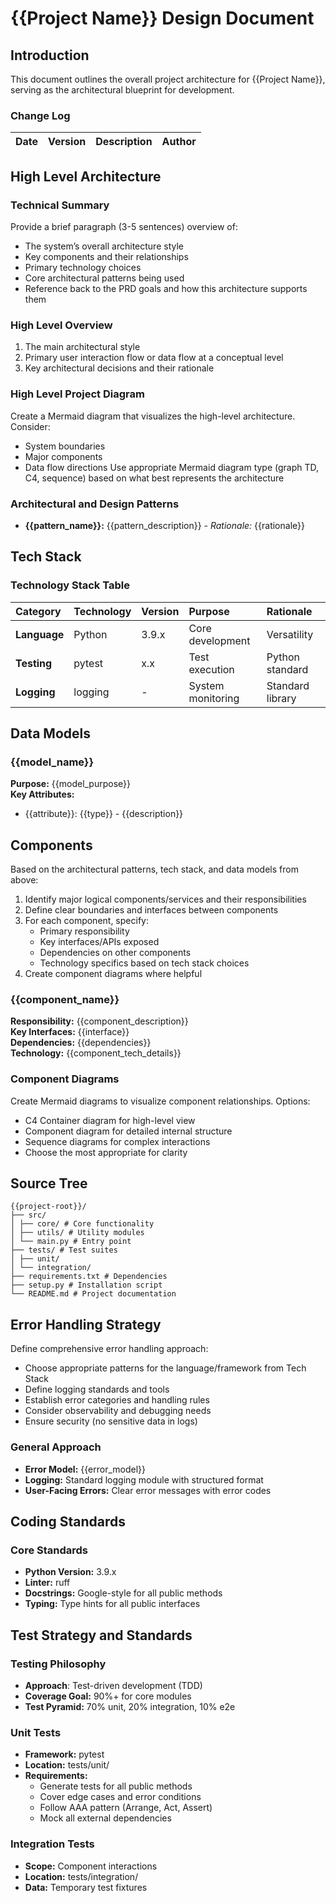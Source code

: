 # {{Project Name}} Design Document

## Introduction
This document outlines the overall project architecture for {{Project Name}}, serving as the architectural blueprint for development.

### Change Log
| Date | Version | Description | Author |
| :--- | :------ | :---------- | :----- |

## High Level Architecture
### Technical Summary
Provide a brief paragraph (3-5 sentences) overview of:
- The system’s overall architecture style
- Key components and their relationships
- Primary technology choices
- Core architectural patterns being used
- Reference back to the PRD goals and how this architecture supports them

### High Level Overview
1. The main architectural style
2. Primary user interaction flow or data flow at a conceptual level
3. Key architectural decisions and their rationale

### High Level Project Diagram
Create a Mermaid diagram that visualizes the high-level architecture. Consider:
- System boundaries
- Major components
- Data flow directions
Use appropriate Mermaid diagram type (graph TD, C4, sequence) based on what best represents the architecture

### Architectural and Design Patterns
- **{{pattern_name}}:** {{pattern_description}} - _Rationale:_ {{rationale}}

## Tech Stack
### Technology Stack Table
| Category       | Technology   | Version | Purpose          | Rationale      |
| :------------- | :----------- | :------ | :--------------- | :------------- |
| **Language**   | Python       | 3.9.x     | Core development | Versatility    |
| **Testing**    | pytest       | x.x     | Test execution   | Python standard|
| **Logging**    | logging      | -       | System monitoring| Standard library|

## Data Models
### {{model_name}}
**Purpose:** {{model_purpose}}  
**Key Attributes:**  
- {{attribute}}: {{type}} - {{description}}

## Components
Based on the architectural patterns, tech stack, and data models from above:
1. Identify major logical components/services and their responsibilities
2. Define clear boundaries and interfaces between components
3. For each component, specify:
   - Primary responsibility
   - Key interfaces/APIs exposed
   - Dependencies on other components
   - Technology specifics based on tech stack choices
4. Create component diagrams where helpful

### {{component_name}}
**Responsibility:** {{component_description}}  
**Key Interfaces:** {{interface}}  
**Dependencies:** {{dependencies}}  
**Technology:** {{component_tech_details}}

### Component Diagrams
Create Mermaid diagrams to visualize component relationships. Options:
- C4 Container diagram for high-level view
- Component diagram for detailed internal structure
- Sequence diagrams for complex interactions
- Choose the most appropriate for clarity

## Source Tree
```plaintext
{{project-root}}/
├── src/
│ ├── core/ # Core functionality
│ ├── utils/ # Utility modules
│ └── main.py # Entry point
├── tests/ # Test suites
│ ├── unit/
│ └── integration/
├── requirements.txt # Dependencies
├── setup.py # Installation script
└── README.md # Project documentation
```

## Error Handling Strategy
Define comprehensive error handling approach:
- Choose appropriate patterns for the language/framework from Tech Stack
- Define logging standards and tools
- Establish error categories and handling rules
- Consider observability and debugging needs
- Ensure security (no sensitive data in logs)

### General Approach
- **Error Model:** {{error_model}}
- **Logging:** Standard logging module with structured format
- **User-Facing Errors:** Clear error messages with error codes

## Coding Standards
### Core Standards
- **Python Version:** 3.9.x
- **Linter:** ruff
- **Docstrings:** Google-style for all public methods
- **Typing:** Type hints for all public interfaces

## Test Strategy and Standards
### Testing Philosophy
- **Approach**: Test-driven development (TDD)
- **Coverage Goal:** 90%+ for core modules
- **Test Pyramid:** 70% unit, 20% integration, 10% e2e

### Unit Tests
- **Framework:** pytest
- **Location:** tests/unit/
- **Requirements:** 
  - Generate tests for all public methods
  - Cover edge cases and error conditions
  - Follow AAA pattern (Arrange, Act, Assert)
  - Mock all external dependencies

### Integration Tests
- **Scope:** Component interactions
- **Location:** tests/integration/
- **Data:** Temporary test fixtures
